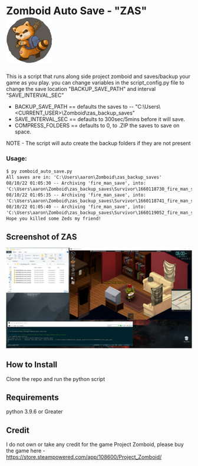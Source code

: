 # Zomboid Auto Save - "ZAS" ![alt text](/images/pz_logo.png "Project Zomboid")
This is a script that runs along side project zomboid and saves/backup your game as you play. you can change variables in the script_config.py file to change the save location "BACKUP_SAVE_PATH" and interval "SAVE_INTERVAL_SEC"

* BACKUP_SAVE_PATH == defaults the saves to -- "C:\Users\\<CURRENT_USER>\Zomboid\zas_backup_saves\"
* SAVE_INTERVAL_SEC == defaults to 300sec/5mins before it will save.
* COMPRESS_FOLDERS == defaults to 0, to .ZIP the saves to save on space.

NOTE - The script will auto create the backup folders if they are not present

### Usage:
```
$ py zomboid_auto_save.py
All saves are in: 'C:\Users\aaron\Zomboid\zas_backup_saves'
08/10/22 01:05:30 -- Archiving 'fire_man_save', into: 'C:\Users\aaron\Zomboid\zas_backup_saves\Survivor\1660118730_fire_man_save'
08/10/22 01:05:35 -- Archiving 'fire_man_save', into: 'C:\Users\aaron\Zomboid\zas_backup_saves\Survivor\1660118741_fire_man_save'
08/10/22 01:05:40 -- Archiving 'fire_man_save', into: 'C:\Users\aaron\Zomboid\zas_backup_saves\Survivor\1660119052_fire_man_save'
Hope you killed some Zeds my friend!
```

## Screenshot of ZAS
![alt text](/images/zas_example.png "Example using ZAS to save your game")

## How to Install
Clone the repo and run the python script

## Requirements
python 3.9.6 or Greater

## Credit
I do not own or take any credit for the game Project Zomboid, please buy the game here - https://store.steampowered.com/app/108600/Project_Zomboid/ 